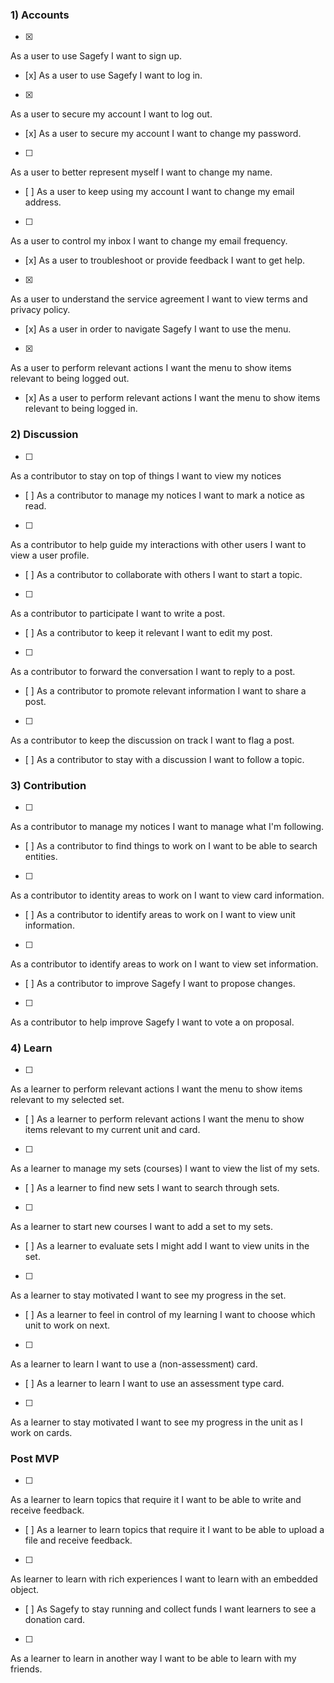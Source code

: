 ### 1) Accounts

- [x]
As a user
to use Sagefy
I want to sign up.
- [x]
As a user
to use Sagefy
I want to log in.
- [x]
As a user
to secure my account
I want to log out.
- [x]
As a user
to secure my account
I want to change my password.
- [ ]
As a user
to better represent myself
I want to change my name.
- [ ]
As a user
to keep using my account
I want to change my email address.
- [ ]
As a user
to control my inbox
I want to change my email frequency.
- [x]
As a user
to troubleshoot or provide feedback
I want to get help.
- [x]
As a user
to understand the service agreement
I want to view terms and privacy policy.
- [x]
As a user
in order to navigate Sagefy
I want to use the menu.
- [x]
As a user
to perform relevant actions
I want the menu to show items relevant to being logged out.
- [x]
As a user
to perform relevant actions
I want the menu to show items relevant to being logged in.

### 2) Discussion

- [ ]
As a contributor
to stay on top of things
I want to view my notices
- [ ]
As a contributor
to manage my notices
I want to mark a notice as read.
- [ ]
As a contributor
to help guide my interactions with other users
I want to view a user profile.
- [ ]
As a contributor
to collaborate with others
I want to start a topic.
- [ ]
As a contributor
to participate
I want to write a post.
- [ ]
As a contributor
to keep it relevant
I want to edit my post.
- [ ]
As a contributor
to forward the conversation
I want to reply to a post.
- [ ]
As a contributor
to promote relevant information
I want to share a post.
- [ ]
As a contributor
to keep the discussion on track
I want to flag a post.
- [ ]
As a contributor
to stay with a discussion
I want to follow a topic.

### 3) Contribution

- [ ]
As a contributor
to manage my notices
I want to manage what I'm following.
- [ ]
As a contributor
to find things to work on
I want to be able to search entities.
- [ ]
As a contributor
to identity areas to work on
I want to view card information.
- [ ]
As a contributor
to identify areas to work on
I want to view unit information.
- [ ]
As a contributor
to identify areas to work on
I want to view set information.
- [ ]
As a contributor
to improve Sagefy
I want to propose changes.
- [ ]
As a contributor
to help improve Sagefy
I want to vote a on proposal.

### 4) Learn

- [ ]
As a learner
to perform relevant actions
I want the menu to show items relevant to my selected set.
- [ ]
As a learner
to perform relevant actions
I want the menu to show items relevant to my current unit and card.
- [ ]
As a learner
to manage my sets (courses)
I want to view the list of my sets.
- [ ]
As a learner
to find new sets
I want to search through sets.
- [ ]
As a learner
to start new courses
I want to add a set to my sets.
- [ ]
As a learner
to evaluate sets I might add
I want to view units in the set.
- [ ]
As a learner
to stay motivated
I want to see my progress in the set.
- [ ]
As a learner
to feel in control of my learning
I want to choose which unit to work on next.
- [ ]
As a learner
to learn
I want to use a (non-assessment) card.
- [ ]
As a learner
to learn
I want to use an assessment type card.
- [ ]
As a learner
to stay motivated
I want to see my progress in the unit as I work on cards.

### Post MVP

- [ ]
As a learner
to learn topics that require it
I want to be able to write and receive feedback.
- [ ]
As a learner
to learn topics that require it
I want to be able to upload a file and receive feedback.
- [ ]
As learner
to learn with rich experiences
I want to learn with an embedded object.
- [ ]
As Sagefy
to stay running and collect funds
I want learners to see a donation card.
- [ ]
As a learner
to learn in another way
I want to be able to learn with my friends.

